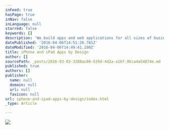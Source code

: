```yaml
---
inFeed: true
hasPage: true
inNav: false
inLanguage: null
starred: false
keywords: []
description: 'We build apps and web applications for all sizes of business and for a great variety of platforms and functionality including the iPhone, iPad & Android.'
datePublished: '2016-04-06T14:51:26.781Z'
dateModified: '2016-04-06T14:49:41.100Z'
title: iPhone and iPad Apps by Design
author: []
sourcePath: _posts/2016-03-03-3288ac86-539d-4d2a-a16f-9bca4a54874e.md
published: true
authors: []
publisher:
  name: null
  domain: null
  url: null
  favicon: null
url: iphone-and-ipad-apps-by-design/index.html
_type: Article

---
```

![](https://the-grid-user-content.s3-us-west-2.amazonaws.com/6433b5e2-3d3f-4842-b137-a81fff502a07.jpg)